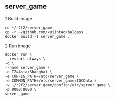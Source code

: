 ## server_game

1 Build image

```
cd ~/r2f2/server_game
cp -r ~/github.com/xujintao/balgass .
docker build -t server_game .
```

2 Run image

```
docker run \
--restart always \
-d \
--name server_game \
-e TZ=Asia/Shanghai \
-e CONFIG_PATH=/etc/server_game \
-e COMMON_PATH=/etc/server_game/IGCData \
-v ~/r2f2/server_game/config:/etc/server_game \
-p 8080:8080 \
server_game
```

